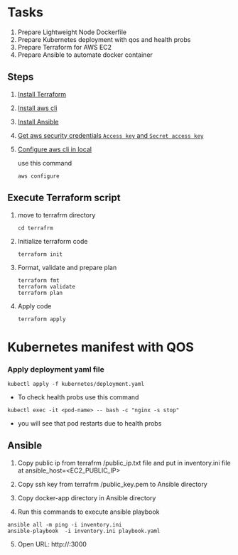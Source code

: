 # Tasks

1. Prepare Lightweight Node Dockerfile 
2. Prepare Kubernetes deployment with qos and health probs
2. Prepare Terraform for AWS EC2
3. Prepare Ansible to automate docker container

##  Steps

1. [Install Terraform](https://developer.hashicorp.com/terraform/tutorials/aws-get-started/install-cli)
2. [Install aws cli](https://docs.aws.amazon.com/cli/latest/userguide/getting-started-install.html)
3. [Install Ansible](https://docs.ansible.com/ansible/latest/installation_guide/intro_installation.html)
4. [Get aws security credentials `Access key` and `Secret access key`](https://docs.aws.amazon.com/IAM/latest/UserGuide/id_credentials_access-keys.html#Using_CreateAccessKey)

5. [Configure aws cli in local](https://docs.aws.amazon.com/cli/v1/userguide/cli-chap-configure.html) 

   use this command 
    ```
    aws configure
    ```

## Execute Terraform script

1. move to terrafrm  directory
    ```
    cd terrafrm  
    ```
2. Initialize terraform code 
    ```
    terraform init
    ```

3. Format, validate and prepare plan  
    ```
    terraform fmt
    terraform validate 
    terraform plan
    ```

4. Apply code
    ```
    terraform apply 
    ```

# Kubernetes manifest with QOS  

### Apply deployment yaml file 
```
kubectl apply -f kubernetes/deployment.yaml 
```
- To check health probs use this command 
```
kubectl exec -it <pod-name> -- bash -c "nginx -s stop"
```
- you will see that pod restarts due to health probs 

## Ansible 

1. Copy public ip from terrafrm /public_ip.txt file and put in inventory.ini file at ansible_host=<EC2_PUBLIC_IP>

2. Copy ssh key from terrafrm /public_key.pem to Ansible directory

3. Copy docker-app directory in Ansible directory 

4. Run this commands to execute ansible playbook

```
ansible all -m ping -i inventory.ini
ansible-playbook  -i inventory.ini playbook.yaml

```

5. Open URL: http://<Public-ip>:3000